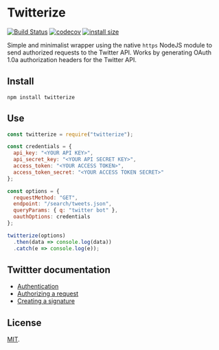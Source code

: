 # Twitterize

[![Build Status](https://travis-ci.com/archemiro/twitterize.svg?branch=master)](https://travis-ci.com/archemiro/twitterize)
[![codecov](https://codecov.io/gh/archemiro/twitterize/branch/master/graph/badge.svg)](https://codecov.io/gh/archemiro/twitterize)
[![install size](https://packagephobia.now.sh/badge?p=twitterize)](https://packagephobia.now.sh/result?p=twitterize)

Simple and minimalist wrapper using the native `https` NodeJS module to send authorized requests to the Twitter API. Works by generating OAuth 1.0a authorization headers for the Twitter API.

## Install

```shell
npm install twitterize
```

## Use

```js
const twitterize = require("twitterize");

const credentials = {
  api_key: "<YOUR API KEY>",
  api_secret_key: "<YOUR API SECRET KEY>",
  access_token: "<YOUR ACCESS TOKEN>",
  access_token_secret: "<YOUR ACCESS TOKEN SECRET>"
};

const options = {
  requestMethod: "GET",
  endpoint: "/search/tweets.json",
  queryParams: { q: "twitter bot" },
  oauthOptions: credentials
};

twitterize(options)
  .then(data => console.log(data))
  .catch(e => console.log(e));
```

## Twittter documentation

- [Authentication](https://developer.twitter.com/en/docs/basics/authentication/overview/oauth)
- [Authorizing a request](https://developer.twitter.com/en/docs/basics/authentication/guides/authorizing-a-request.html)
- [Creating a signature](https://developer.twitter.com/en/docs/basics/authentication/guides/authorizing-a-request.html)

## License

[MIT](LICENSE).
